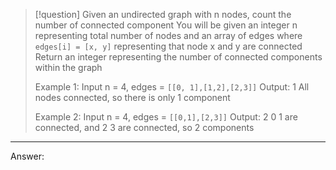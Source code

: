 
>[!question]
>Given an undirected graph with n nodes, count the number of connected component
>You will be given an integer n representing total number of nodes and an array of edges
>where `edges[i] = [x, y]` representing that node x and y are connected
>Return an integer representing the number of connected components within the graph
>
>Example 1:
>Input n = 4, edges = `[[0, 1],[1,2],[2,3]]`
>Output: 1
>All nodes connected, so there is only 1 component
>
>Example 2:
>Input n = 4, edges = `[[0,1],[2,3]]`
>Output: 2
>0 1 are connected, and 2 3 are connected, so 2 components
****


Answer:
```Python

```

